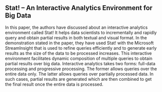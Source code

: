 ## Stat! – An Interactive Analytics Environment for Big Data

In this paper, the authors have discussed about an interactive analytics environment called Stat! It helps data scientists to incrementally and rapidly query and obtain partial results in both textual and visual format. In the demonstration stated in the paper, they have used Stat! with the Microsoft StreamInsight that is used to refine queries efficiently and to generate early results as the size of the data to be processed increases. 
This interactive environment facilitates dynamic composition of multiple queries to obtain partial results over big data. Interactive analytics takes two forms: full-data processing and progressive processing. The former allows queries over the entire data only. The latter allows queries over partially processed data. In such cases, partial results are generated which are then combined to get the final result once the entire data is processed.


